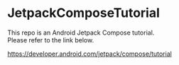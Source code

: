 # JetpackComposeTutorial

This repo is an Android Jetpack Compose tutorial.  
Please refer to the link below.

https://developer.android.com/jetpack/compose/tutorial
